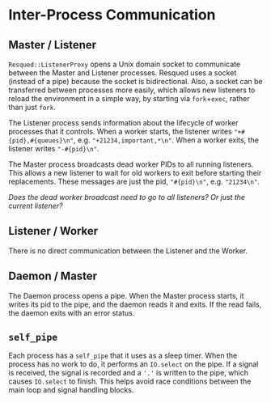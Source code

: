 # Inter-Process Communication

## Master / Listener

`Resqued::ListenerProxy` opens a Unix domain socket to communicate between the Master and Listener processes. Resqued uses a socket (instead of a pipe) because the socket is bidirectional. Also, a socket can be transferred between processes more easily, which allows new listeners to reload the environment in a simple way, by starting via `fork`+`exec`, rather than just `fork`.

The Listener process sends information about the lifecycle of worker processes that it controls. When a worker starts, the listener writes `"+#{pid},#{queues}\n"`, e.g. `"+21234,important,*\n"`. When a worker exits, the listener writes `"-#{pid}\n"`.

The Master process broadcasts dead worker PIDs to all running listeners. This allows a new listener to wait for old workers to exit before starting their replacements. These messages are just the pid, `"#{pid}\n"`, e.g. `"21234\n"`.

*Does the dead worker broadcast need to go to all listeners? Or just the current listener?*

## Listener / Worker

There is no direct communication between the Listener and the Worker.

## Daemon / Master

The Daemon process opens a pipe. When the Master process starts, it writes its pid to the pipe, and the daemon reads it and exits. If the read fails, the daemon exits with an error status.

## `self_pipe`

Each process has a `self_pipe` that it uses as a sleep timer. When the process has no work to do, it performs an `IO.select` on the pipe. If a signal is received, the signal is recorded and a `'.'` is written to the pipe, which causes `IO.select` to finish. This helps avoid race conditions between the main loop and signal handling blocks.
